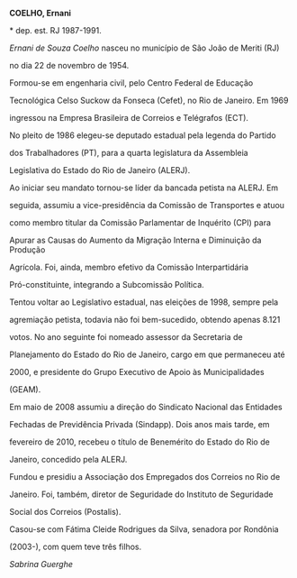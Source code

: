 **COELHO, Ernani**



\* dep. est. RJ 1987-1991.



*Ernani de Souza Coelho* nasceu no município de São João de Meriti (RJ)

no dia 22 de novembro de 1954.



Formou-se em engenharia civil, pelo Centro Federal de Educação

Tecnológica Celso Suckow da Fonseca (Cefet), no Rio de Janeiro. Em 1969

ingressou na Empresa Brasileira de Correios e Telégrafos (ECT).



No pleito de 1986 elegeu-se deputado estadual pela legenda do Partido

dos Trabalhadores (PT), para a quarta legislatura da Assembleia

Legislativa do Estado do Rio de Janeiro (ALERJ).



Ao iniciar seu mandato tornou-se líder da bancada petista na ALERJ. Em

seguida, assumiu a vice-presidência da Comissão de Transportes e atuou

como membro titular da Comissão Parlamentar de Inquérito (CPI) para

Apurar as Causas do Aumento da Migração Interna e Diminuição da Produção

Agrícola. Foi, ainda, membro efetivo da Comissão Interpartidária

Pró-constituinte, integrando a Subcomissão Política.



Tentou voltar ao Legislativo estadual, nas eleições de 1998, sempre pela

agremiação petista, todavia não foi bem-sucedido, obtendo apenas 8.121

votos. No ano seguinte foi nomeado assessor da Secretaria de

Planejamento do Estado do Rio de Janeiro, cargo em que permaneceu até

2000, e presidente do Grupo Executivo de Apoio às Municipalidades

(GEAM).



Em maio de 2008 assumiu a direção do Sindicato Nacional das Entidades

Fechadas de Previdência Privada (Sindapp). Dois anos mais tarde, em

fevereiro de 2010, recebeu o título de Benemérito do Estado do Rio de

Janeiro, concedido pela ALERJ.



Fundou e presidiu a Associação dos Empregados dos Correios no Rio de

Janeiro. Foi, também, diretor de Seguridade do Instituto de Seguridade

Social dos Correios (Postalis).



Casou-se com Fátima Cleide Rodrigues da Silva, senadora por Rondônia

(2003-), com quem teve três filhos.



*Sabrina Guerghe*



